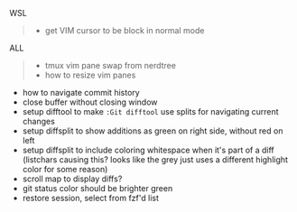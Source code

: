 WSL
> * get VIM cursor to be block in normal mode

ALL
> * tmux vim pane swap from nerdtree
> * how to resize vim panes
* how to navigate commit history
* close buffer without closing window
* setup difftool to make `:Git difftool` use splits for navigating current changes
* setup diffsplit to show additions as green on right side, without red on left
* setup diffsplit to include coloring whitespace when it's part of a diff (listchars causing this? looks like the grey just uses a different highlight color for some reason)
* scroll map to display diffs?
* git status color should be brighter green
* restore session, select from fzf'd list
